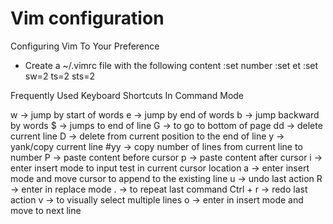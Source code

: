 # Vim configuration

Configuring Vim To Your Preference

- Create a ~/.vimrc file with the following content
:set number
:set et
:set sw=2 ts=2 sts=2

Frequently Used Keyboard Shortcuts In Command Mode

w -> jump by start of words
e -> jump by end of words
b -> jump backward by words
$ -> jumps to end of line
G -> to go to bottom of page
dd -> delete current line
D -> delete from current position to the end of line
y -> yank/copy current line
#yy -> copy number of lines from current line to number
P -> paste content before cursor
p -> paste content after cursor
i -> enter insert mode to input test in current cursor location
a -> enter insert mode and move cursor to append to the existing line
u -> undo last action
R -> enter in replace mode
. -> to repeat last command
Ctrl + r -> redo last action
v -> to visually select multiple lines
o -> enter in insert mode and move to next line
